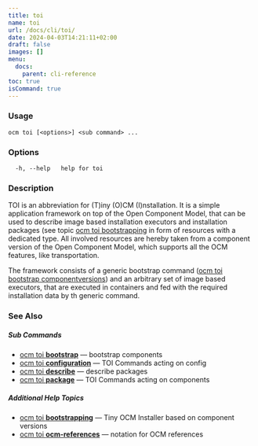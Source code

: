 ```yaml
---
title: toi
name: toi
url: /docs/cli/toi/
date: 2024-04-03T14:21:11+02:00
draft: false
images: []
menu:
  docs:
    parent: cli-reference
toc: true
isCommand: true
---
```

### Usage

```
ocm toi [<options>] <sub command> ...
```

### Options

```
  -h, --help   help for toi
```

### Description


TOI is an abbreviation for (T)iny (O)CM (I)nstallation. It is a simple
application framework on top of the Open Component Model, that can
be used to describe image based installation executors and installation
packages (see topic [ocm toi bootstrapping](/docs/cli/toi/bootstrapping) in form of resources
with a dedicated type. All involved resources are hereby taken from a component
version of the Open Component Model, which supports all the OCM features, like
transportation.

The framework consists of a generic bootstrap command
([ocm toi bootstrap componentversions](/docs/cli/toi/bootstrap/componentversions)) and an arbitrary set of image
based executors, that are executed in containers and fed with the required
installation data by th generic command.


### See Also



##### Sub Commands

* [ocm toi <b>bootstrap</b>](/docs/cli/toi/bootstrap)	 &mdash; bootstrap components
* [ocm toi <b>configuration</b>](/docs/cli/toi/configuration)	 &mdash; TOI Commands acting on config
* [ocm toi <b>describe</b>](/docs/cli/toi/describe)	 &mdash; describe packages
* [ocm toi <b>package</b>](/docs/cli/toi/package)	 &mdash; TOI Commands acting on components



##### Additional Help Topics

* [ocm toi <b>bootstrapping</b>](/docs/cli/toi/bootstrapping)	 &mdash; Tiny OCM Installer based on component versions
* [ocm toi <b>ocm-references</b>](/docs/cli/toi/cli-references)	 &mdash; notation for OCM references

